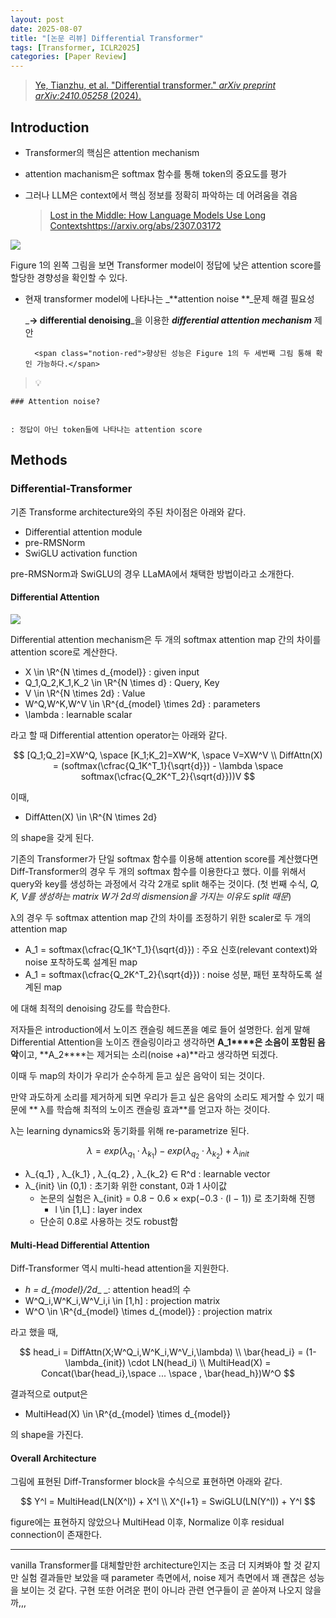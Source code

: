 ```yaml
---
layout: post
date: 2025-08-07
title: "[논문 리뷰] Differential Transformer"
tags: [Transformer, ICLR2025]
categories: [Paper Review]
---
```


> [Ye, Tianzhu, et al. "Differential transformer." ](https://arxiv.org/abs/2410.05258)[_arXiv preprint arXiv:2410.05258_](https://arxiv.org/abs/2410.05258)[ (2024).](https://arxiv.org/abs/2410.05258)



## Introduction

- Transformer의 핵심은 attention mechanism
- attention machanism은 softmax 함수를 통해 token의 중요도를 평가
- 그러나 LLM은 context에서 핵심 정보를 정확히 파악하는 데 어려움을 겪음

	> [Lost in the Middle: How Language Models Use Long Contextshttps://arxiv.org/abs/2307.03172](https://arxiv.org/abs/2307.03172)


![](https://prod-files-secure.s3.us-west-2.amazonaws.com/542b861c-36a8-4051-84e5-8804b6728dba/9083ea56-691a-4752-ae26-47f403431ac8/image.png?X-Amz-Algorithm=AWS4-HMAC-SHA256&X-Amz-Content-Sha256=UNSIGNED-PAYLOAD&X-Amz-Credential=ASIAZI2LB466THYYJVOH%2F20250904%2Fus-west-2%2Fs3%2Faws4_request&X-Amz-Date=20250904T121500Z&X-Amz-Expires=3600&X-Amz-Security-Token=IQoJb3JpZ2luX2VjEPT%2F%2F%2F%2F%2F%2F%2F%2F%2F%2FwEaCXVzLXdlc3QtMiJHMEUCIQDJnqPON%2BSEKIMF1P4LaGU8AW82m6yXwUKQfdgauKbMZQIgROJHMO2DQRPzfg41qKi%2BLguJbZk6E9mIOCSoj%2ByTz7Uq%2FwMIXRAAGgw2Mzc0MjMxODM4MDUiDNiHFOPMGbk9hpv8gyrcA9YEwcbef30Fl0ccn1P%2FxvqIPB77UYFCyMJ%2FwcQ56%2BrjWZ5RHFz3Loqaa6MQOI2%2FT6C2P5kESysXxKEIfEcgwIcaA1QHx2CT03WHKovXhi4ndHnLTlC3%2B9zRiDgETVDu9wWI0Y7nkEPPVXKKaU2YMg4ginStrpxdBzAJjBDqIEFanoUOSLGzG3uQzuZ4pAF1hUZcqa7SQNyqZ7bCV9xAS9BTfDfVyrJ2%2BuznukpTRF%2Fbw2eTJP%2BCViRO4nMkEaQyzAYHnBbNMyqK7ICFvncbziCjVwxyDeKMtCrCWmHt6sXlePAS4BQK3%2BzmvdDCvBA4hjQYR2FVFifjCkXT0n3IlBmfDFiD90jJACBXVlDXe%2FhaR6MzEWTQ7Qjhl2tDD4im%2BD3IcAOzUXlXi38y3IC5qZUKOrgwCB5CClrHrfGu7sCsvAqitaBhJRI1ZpDd2yf5elJC%2BAhvawRrge%2FFdexVgoUH2eccRxiT%2Fus3d4fwvLlI%2BwI8YxrQ11Au6ijGCW6h1wcDx5GCJHKMbRFflLSuXxIh4R5FuqemfKCOPnFFlf1qOM%2B2JLR6O14z9FKWLTdAkVldoe5Dbso%2BHsTeAcNbrTrvfxFZAzJiFFWBnJ%2B6ZsIA9Km%2BxmV3Q3EudyuRMNT85cUGOqUBQsT8HAu8XJB1OFLgI21HfU7SLMHomzalA%2BqOztOdy5vwhS2XyIN6Ws9L3Mpd14oi61lNfuMi6TDCme8046ea1UwSdQuucUeOWRpJongAcqbtRCEr3P5dABDWbbd8SyAt6a5subjYIR7rZf36E7ESfIQrqCToWYwUTCeh8Ax%2BDWZzOOPseEd8iahRxYBU%2F8pDP02J%2FikYVZWp0D394umS7Rko8iiK&X-Amz-Signature=2dbf7dc1ade07793c1fb693b6f261595cc3d0648f33103e87d81d50d57a1605c&X-Amz-SignedHeaders=host&x-amz-checksum-mode=ENABLED&x-id=GetObject)


Figure 1의 왼쪽 그림을 보면 Transformer model이 정답에 낮은 attention score를 할당한 경향성을 확인할 수 있다.

- 현재 transformer model에 나타나는 _**attention noise **_문제 해결 필요성

	_**→ differential denoising**_을 이용한 _**differential attention mechanism**_ 제안


		<span class="notion-red">향상된 성능은 Figure 1의 두 세번째 그림 통해 확인 가능하다.</span>


> 💡 


	### Attention noise?


	: 정답이 아닌 token들에 나타나는 attention score



## Methods



### Differential-Transformer


기존 Transforme architecture와의 주된 차이점은 아래와 같다.

- Differential attention module
- pre-RMSNorm
- SwiGLU activation function

pre-RMSNorm과 SwiGLU의 경우 LLaMA에서 채택한 방법이라고 소개한다.



#### Differential Attention


![](https://prod-files-secure.s3.us-west-2.amazonaws.com/542b861c-36a8-4051-84e5-8804b6728dba/116d70b2-1963-4810-9167-f4c7d8a06e8f/image.png?X-Amz-Algorithm=AWS4-HMAC-SHA256&X-Amz-Content-Sha256=UNSIGNED-PAYLOAD&X-Amz-Credential=ASIAZI2LB466THYYJVOH%2F20250904%2Fus-west-2%2Fs3%2Faws4_request&X-Amz-Date=20250904T121500Z&X-Amz-Expires=3600&X-Amz-Security-Token=IQoJb3JpZ2luX2VjEPT%2F%2F%2F%2F%2F%2F%2F%2F%2F%2FwEaCXVzLXdlc3QtMiJHMEUCIQDJnqPON%2BSEKIMF1P4LaGU8AW82m6yXwUKQfdgauKbMZQIgROJHMO2DQRPzfg41qKi%2BLguJbZk6E9mIOCSoj%2ByTz7Uq%2FwMIXRAAGgw2Mzc0MjMxODM4MDUiDNiHFOPMGbk9hpv8gyrcA9YEwcbef30Fl0ccn1P%2FxvqIPB77UYFCyMJ%2FwcQ56%2BrjWZ5RHFz3Loqaa6MQOI2%2FT6C2P5kESysXxKEIfEcgwIcaA1QHx2CT03WHKovXhi4ndHnLTlC3%2B9zRiDgETVDu9wWI0Y7nkEPPVXKKaU2YMg4ginStrpxdBzAJjBDqIEFanoUOSLGzG3uQzuZ4pAF1hUZcqa7SQNyqZ7bCV9xAS9BTfDfVyrJ2%2BuznukpTRF%2Fbw2eTJP%2BCViRO4nMkEaQyzAYHnBbNMyqK7ICFvncbziCjVwxyDeKMtCrCWmHt6sXlePAS4BQK3%2BzmvdDCvBA4hjQYR2FVFifjCkXT0n3IlBmfDFiD90jJACBXVlDXe%2FhaR6MzEWTQ7Qjhl2tDD4im%2BD3IcAOzUXlXi38y3IC5qZUKOrgwCB5CClrHrfGu7sCsvAqitaBhJRI1ZpDd2yf5elJC%2BAhvawRrge%2FFdexVgoUH2eccRxiT%2Fus3d4fwvLlI%2BwI8YxrQ11Au6ijGCW6h1wcDx5GCJHKMbRFflLSuXxIh4R5FuqemfKCOPnFFlf1qOM%2B2JLR6O14z9FKWLTdAkVldoe5Dbso%2BHsTeAcNbrTrvfxFZAzJiFFWBnJ%2B6ZsIA9Km%2BxmV3Q3EudyuRMNT85cUGOqUBQsT8HAu8XJB1OFLgI21HfU7SLMHomzalA%2BqOztOdy5vwhS2XyIN6Ws9L3Mpd14oi61lNfuMi6TDCme8046ea1UwSdQuucUeOWRpJongAcqbtRCEr3P5dABDWbbd8SyAt6a5subjYIR7rZf36E7ESfIQrqCToWYwUTCeh8Ax%2BDWZzOOPseEd8iahRxYBU%2F8pDP02J%2FikYVZWp0D394umS7Rko8iiK&X-Amz-Signature=0cef22191799e24dff6ee104fed6ec2b854b5c0b3b9f95dd2ff13e64e4ea0265&X-Amz-SignedHeaders=host&x-amz-checksum-mode=ENABLED&x-id=GetObject)


Differential attention mechanism은 두 개의 softmax attention map 간의 차이를 attention score로 계산한다.

- X \in \R^{N \times d\_{model}} : given input
- Q\_1,Q\_2,K\_1,K\_2 \in \R^{N \times d} : Query, Key
- V \in \R^{N \times 2d} : Value
- W^Q,W^K,W^V \in \R^{d\_{model} \times 2d} : parameters
- \lambda : learnable scalar

라고 할 때 Differential attention operator는 아래와 같다.


$$
[Q_1;Q_2]=XW^Q, \space [K_1;K_2]=XW^K, \space V=XW^V \\
DiffAttn(X) = (softmax(\cfrac{Q_1K^T_1}{\sqrt{d}}) - \lambda \space softmax(\cfrac{Q_2K^T_2}{\sqrt{d}}))V
$$


이때,

- DiffAtten(X) \in \R^{N \times 2d}

의 shape을 갖게 된다.


기존의 Transformer가 단일 softmax 함수를 이용해 attention score를 계산했다면 Diff-Transformer의 경우 두 개의 softmax 함수를 이용한다고 했다. 이를 위해서 query와 key를 생성하는 과정에서 각각 2개로 split 해주는 것이다. <span class="notion-red">(첫 번째 수식, </span><span class="notion-red">_Q, K, V를 생성하는 matrix W가 2d의 dismension을 가지는 이유도 split 때문_</span><span class="notion-red">)</span>


 λ의 경우 두 softmax attention map 간의 차이를 조정하기 위한 scaler로 두 개의 attention map

- A\_1 = softmax(\cfrac{Q\_1K^T\_1}{\sqrt{d}}) : 주요 신호(relevant context)와 noise 포착하도록 설계된 map
- A\_1 = softmax(\cfrac{Q\_2K^T\_2}{\sqrt{d}}) : noise 성분, 패턴 포착하도록 설계된 map 

에 대해 최적의 denoising 강도를 학습한다.


저자들은 introduction에서 노이즈 캔슬링 헤드폰을 예로 들어 설명한다. 쉽게 말해 Differential Attention을 노이즈 캔슬링이라고 생각하면 **A\_1****은 소음이 포함된 음악**이고, **A\_2****는 제거되는 소리(noise +a)**라고 생각하면 되겠다. 


이때 두 map의 차이가 우리가 순수하게 듣고 싶은 음악이 되는 것이다. 


만약 과도하게 소리를 제거하게 되면 우리가 듣고 싶은 음악의 소리도 제거할 수 있기 때문에 ** λ를 학습해 최적의 노이즈 캔슬링 효과**를 얻고자 하는 것이다.


λ는 learning dynamics와 동기화를 위해 re-parametrize 된다.


$$
\lambda = exp(\lambda_{q_1} \cdot \lambda_{k_1}) - exp(\lambda_{q_2} \cdot \lambda_{k_2}) + \lambda_{init}
$$

- λ\_{q\_1} , λ\_{k\_1} , λ\_{q\_2} , λ\_{k\_2} ∈ R^d : learnable vector
- λ\_{init} \in (0,1) : 초기화 위한 constant, 0과 1 사이값
	- 논문의 실험은 λ\_{init} = 0.8 − 0.6 × exp(−0.3 · (l − 1)) 로 초기화해 진행
		- l \in [1,L] : layer index
	- 단순히 0.8로 사용하는 것도 robust함


#### **Multi-Head Differential Attention**


Diff-Transformer 역시 multi-head attention을 지원한다.

- _h = d\_{model}/2d__ _: attention head의 수
- W^Q\_i,W^K\_i,W^V\_i,i \in [1,h] : projection matrix
- W^O \in \R^{d\_{model} \times d\_{model}} : projection matrix

라고 했을 때,


$$
head_i = DiffAttn(X;W^Q_i,W^K_i,W^V_i,\lambda) \\
\bar{head_i} = (1-\lambda_{init}) \cdot LN(head_i) \\
MultiHead(X) = Concat(\bar{head_i},\space ... \space , \bar{head_h})W^O
$$


결과적으로 output은

- MultiHead(X) \in \R^{d\_{model} \times d\_{model}}

의 shape을 가진다.



#### Overall Architecture


그림에 표현된 Diff-Transformer block을 수식으로 표현하면 아래와 같다.


$$
Y^l = MultiHead(LN(X^l)) + X^l \\
X^{l+1} = SwiGLU(LN(Y^l)) + Y^l
$$


figure에는 표현하지 않았으나 MultiHead 이후, Normalize 이후 residual connection이 존재한다.


---


vanilla Transformer를 대체할만한 architecture인지는 조금 더 지켜봐야 할 것 같지만 실험 결과들만 보았을 때 parameter 측면에서, noise 제거 측면에서 꽤 괜찮은 성능을 보이는 것 같다. 구현 또한 어려운 편이 아니라 관련 연구들이 곧 쏟아져 나오지 않을까,,,

